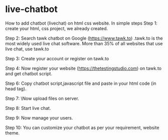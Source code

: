 # live-chatbot
How to add chatbot (livechat) on html css website. In simple steps
Step 1: create your html, css project, we already created.

Step 2: Search tawk chatbot on Google (https://www.tawk.to) .tawk.to is the most widely used live chat software. More than 35% of all websites that use live chat, use tawk.to

Step 3: Create your account or register on tawk.to

Step 4: Now register your website (https://thetestingstudio.com) on tawk.to and get chatbot script.

Step 6: Copy chatbot script,javascript file and paste in your html code (in head tag).

Step 7: \Now upload files on server.

Step 8: Start live chat.

Step 9: Now manage your users.

Step 10: You can customize your chatbot as per your requirement, website theme.
